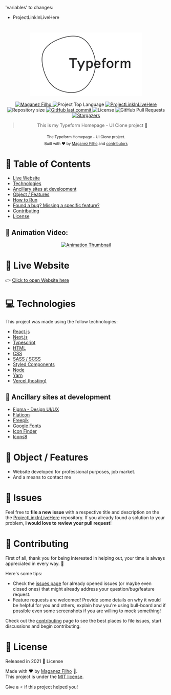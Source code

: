'variables' to changes:

- ProjectLinkInLiveHere

<div align='center'>

# <img align='center' src="./.github/logo.svg" alt="Typeform Logo" width="350"/>

</div>

<p align="center">
   <a href="https://www.linkedin.com/in/maganez-filho-b5813b188/">
      <img alt="Maganez Filho" src="https://img.shields.io/badge/-Maganez_Filho-0A66C2?style=flat&logo=Linkedin&logoColor=white" />
   </a>

  <img alt='Project Top Language' src='https://img.shields.io/github/languages/top/maganezf/typeform-homepage-ui-clone'/>

  <a href='https://ProjectLinkInLiveHere' >
    <img alt='ProjectLinkInLiveHere' src="https://img.shields.io/badge/ProjectLinkInLiveHere-101D42"/>
  </a>

  <img alt="Repository size" src="https://img.shields.io/github/repo-size/maganezf/typeform-homepage-ui-clone?color=5863d2">

  <a href="https://github.com/maganezf/typeform-homepage-ui-clone/commits/main">
    <img alt="GitHub last commit" src="https://img.shields.io/github/last-commit/maganezf/typeform-homepage-ui-clone?color=5863d2">
  </a>
  <img alt="License" src="https://img.shields.io/badge/license-MIT-5965e0">
  <img alt="GitHub Pull Requests" src="https://img.shields.io/github/issues-pr/maganezf/typeform-homepage-ui-clone?color=5863d2" />
  <a href="https://github.com/maganezf/typeform-homepage-ui-clone/stargazers">
    <img alt="Stargazers" src="https://img.shields.io/github/stars/maganezf/typeform-homepage-ui-clone?color=5863d2&logo=github">
  </a>
</p>

<div align="center">

> This is my Typeform Homepage - UI Clone project 🤗

<sub>The Typeform Homepage - UI Clone project. <br/>
Built with ❤︎ by
<a href="https://github.com/maganezf">Maganez Filho</a> and
<a href="https://github.com/maganezf/typeform-homepage-ui-clone/graphs/contributors">
contributors
</a>
</sub>

</div>

# 📌 Table of Contents

- [Live Website](#👀-live-website)
- [Technologies](#💻-technologies)
- [Ancillary sites at development](#💁-Ancillary-sites-at-development)
- [Object / Features](#🎯-object-/-features)
- [How to Run](#👷-how-to-run)
- [Found a bug? Missing a specific feature?](#🐛-issues)
- [Contributing](#🎉-contributing)
- [License](#📕-license)

<h2 align="left"> 🤩 Animation Video: </h2>
<p align="center">
  <div align="center">
  <a href="https://youtu.be/EQRw2nu_Tw8" title="Animation Link Video">
    <img src="https://i.ytimg.com/vi/EQRw2nu_Tw8/maxresdefault.jpg" alt="Animation Thumbnail" />
  </a>
  </div>
</p>

# 👀 Live Website

👉 [Click to open Website here](https://ProjectLinkInLiveHere/)

# 💻 Technologies

This project was made using the follow technologies:

- [React.js](https://reactjs.org/)
- [Next.js](https://nextjs.org/)
- [Typescript](https://www.typescriptlang.org/)
- [HTML](https://developer.mozilla.org/en-US/docs/Web/HTML)
- [CSS](https://developer.mozilla.org/en-US/docs/Web/CSS)
- [SASS / SCSS](https://sass-lang.com/)
- [Styled Components](https://styled-components.com/)
- [Node](https://nodejs.org/)
- [Yarn](https://yarnpkg.com/)
- [Vercel (hosting)](https://vercel.com/)

## 💁 Ancillary sites at development

- [Figma - Design UI/UX](https://www.figma.com/)
- [Flaticon](https://www.flaticon.com/)
- [Freepik](https://www.freepik.com/)
- [Google Fonts](https://fonts.google.com/)
- [Icon Finder](https://www.iconfinder.com/)
- [Icons8](https://icons8.com/)

# 🎯 Object / Features

- Website developed for professional purposes, job market.
- And a means to contact me

# 🐛 Issues

Feel free to **file a new issue** with a respective title and description on the the [ProjectLinkInLiveHere](https://github.com/maganezf/typeform-homepage-ui-clone/issues) repository. If you already found a solution to your problem, **i would love to review your pull request**!

# 🎉 Contributing

First of all, thank you for being interested in helping out, your time is always appreciated in every way. 💯

Here's some tips:

- Check the [issues page](https://github.com/maganezf/typeform-homepage-ui-clone/issues) for already opened issues (or maybe even closed ones) that might already address your question/bug/feature request.
- Feature requests are welcomed! Provide some details on why it would be helpful for you and others, explain how you're using bull-board and if possible even some screenshots if you are willing to mock something!

Check out the [contributing](./CONTRIBUTING) page to see the best places to file issues, start discussions and begin contributing.

# 📕 License

Released in 2021 📕 License

Made with ❤︎ by [Maganez Filho](https://github.com/maganezf) 🚀. <br/>
This project is under the [MIT license](./LICENSE).

Give a ⭐️ if this project helped you!
